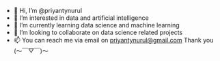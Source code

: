 - 👋 Hi, I’m @priyantynurul
- 👀 I’m interested in data and artificial intelligence
- 🌱 I’m currently learning data science and machine learning
- 💞️ I’m looking to collaborate on data science related projects
- 📫 You can reach me via email on priyantynurul@gmail.com
Thank you (～￣▽￣)～

<!---
priyantynurul/priyantynurul is a ✨ special ✨ repository because its `README.md` (this file) appears on your GitHub profile.
You can click the Preview link to take a look at your changes.
--->
